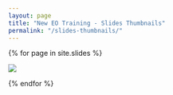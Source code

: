 ```yaml
---
layout: page
title: "New EO Training - Slides Thumbnails"
permalink: "/slides-thumbnails/"
---
```


<div>

{% for page in site.slides %}

<a href="{{ page.url | relative_url }}">

  <img class="slide-thumbnail" src="../assets/slides/slide-{{ page.slug }}.png">

</a>

{% endfor %}

</div>